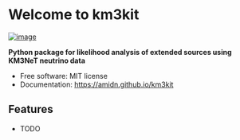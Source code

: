 # Welcome to km3kit


[![image](https://img.shields.io/pypi/v/km3kit.svg)](https://pypi.python.org/pypi/km3kit)


**Python package for likelihood analysis of extended sources using KM3NeT neutrino data**


-   Free software: MIT license
-   Documentation: <https://amidn.github.io/km3kit>
    

## Features

-   TODO
